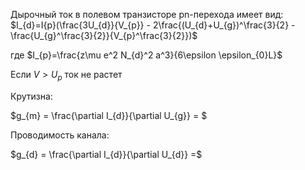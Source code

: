 Дырочный ток в полевом транзисторе pn-перехода имеет вид:
$I_{d}=I{p}(\frac{3U_{d}}{V_{p}} - 2\frac{(U_{d}+U_{g})^\frac{3}{2} - \frac{U_{g}^\frac{3}{2}}{V_{p}^\frac{3}{2}})$

где $I_{p}=\frac{z\mu e^2 N_{d}^2 a^3}{6\epsilon \epsilon_{0}L}$

Если $V > U_{p}$ ток не растет

Крутизна:

$g_{m} = \frac{\partial I_{d}}{\partial U_{g}} = $

Проводимость канала:

$g_{d} = \frac{\partial I_{d}}{\partial U_{d}} =$
